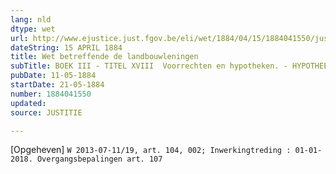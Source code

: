```yaml
---
lang: nld
dtype: wet
url: http://www.ejustice.just.fgov.be/eli/wet/1884/04/15/1884041550/justel
dateString: 15 APRIL 1884
title: Wet betreffende de landbouwleningen
subTitle: BOEK III - TITEL XVIII  Voorrechten en hypotheken. - HYPOTHEEKWET
pubDate: 11-05-1884
startDate: 21-05-1884
number: 1884041550
updated: 
source: JUSTITIE

---
```

[Opgeheven] `W 2013-07-11/19, art. 104, 002; Inwerkingtreding : 01-01-2018. Overgangsbepalingen art. 107`   

